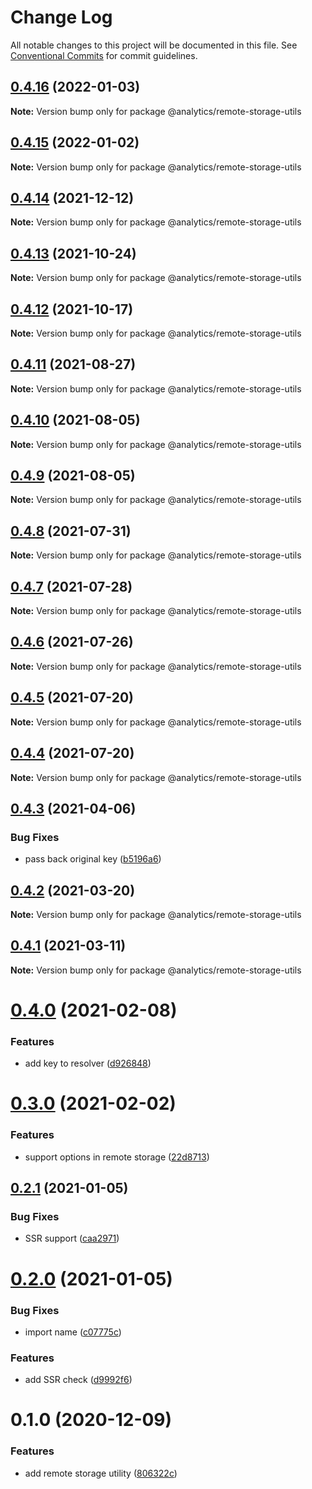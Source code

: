 # Change Log

All notable changes to this project will be documented in this file.
See [Conventional Commits](https://conventionalcommits.org) for commit guidelines.

## [0.4.16](https://github.com/DavidWells/analytics/compare/@analytics/remote-storage-utils@0.4.15...@analytics/remote-storage-utils@0.4.16) (2022-01-03)

**Note:** Version bump only for package @analytics/remote-storage-utils





## [0.4.15](https://github.com/DavidWells/analytics/compare/@analytics/remote-storage-utils@0.4.14...@analytics/remote-storage-utils@0.4.15) (2022-01-02)

**Note:** Version bump only for package @analytics/remote-storage-utils





## [0.4.14](https://github.com/DavidWells/analytics/compare/@analytics/remote-storage-utils@0.4.13...@analytics/remote-storage-utils@0.4.14) (2021-12-12)

**Note:** Version bump only for package @analytics/remote-storage-utils





## [0.4.13](https://github.com/DavidWells/analytics/compare/@analytics/remote-storage-utils@0.4.12...@analytics/remote-storage-utils@0.4.13) (2021-10-24)

**Note:** Version bump only for package @analytics/remote-storage-utils





## [0.4.12](https://github.com/DavidWells/analytics/compare/@analytics/remote-storage-utils@0.4.11...@analytics/remote-storage-utils@0.4.12) (2021-10-17)

**Note:** Version bump only for package @analytics/remote-storage-utils





## [0.4.11](https://github.com/DavidWells/analytics/compare/@analytics/remote-storage-utils@0.4.10...@analytics/remote-storage-utils@0.4.11) (2021-08-27)

**Note:** Version bump only for package @analytics/remote-storage-utils





## [0.4.10](https://github.com/DavidWells/analytics/compare/@analytics/remote-storage-utils@0.4.9...@analytics/remote-storage-utils@0.4.10) (2021-08-05)

**Note:** Version bump only for package @analytics/remote-storage-utils





## [0.4.9](https://github.com/DavidWells/analytics/compare/@analytics/remote-storage-utils@0.4.8...@analytics/remote-storage-utils@0.4.9) (2021-08-05)

**Note:** Version bump only for package @analytics/remote-storage-utils





## [0.4.8](https://github.com/DavidWells/analytics/compare/@analytics/remote-storage-utils@0.4.7...@analytics/remote-storage-utils@0.4.8) (2021-07-31)

**Note:** Version bump only for package @analytics/remote-storage-utils





## [0.4.7](https://github.com/DavidWells/analytics/compare/@analytics/remote-storage-utils@0.4.6...@analytics/remote-storage-utils@0.4.7) (2021-07-28)

**Note:** Version bump only for package @analytics/remote-storage-utils





## [0.4.6](https://github.com/DavidWells/analytics/compare/@analytics/remote-storage-utils@0.4.5...@analytics/remote-storage-utils@0.4.6) (2021-07-26)

**Note:** Version bump only for package @analytics/remote-storage-utils





## [0.4.5](https://github.com/DavidWells/analytics/compare/@analytics/remote-storage-utils@0.4.4...@analytics/remote-storage-utils@0.4.5) (2021-07-20)

**Note:** Version bump only for package @analytics/remote-storage-utils





## [0.4.4](https://github.com/DavidWells/analytics/compare/@analytics/remote-storage-utils@0.4.3...@analytics/remote-storage-utils@0.4.4) (2021-07-20)

**Note:** Version bump only for package @analytics/remote-storage-utils





## [0.4.3](https://github.com/DavidWells/analytics/compare/@analytics/remote-storage-utils@0.4.2...@analytics/remote-storage-utils@0.4.3) (2021-04-06)


### Bug Fixes

* pass back original key ([b5196a6](https://github.com/DavidWells/analytics/commit/b5196a6))





## [0.4.2](https://github.com/DavidWells/analytics/compare/@analytics/remote-storage-utils@0.4.1...@analytics/remote-storage-utils@0.4.2) (2021-03-20)

**Note:** Version bump only for package @analytics/remote-storage-utils





## [0.4.1](https://github.com/DavidWells/analytics/compare/@analytics/remote-storage-utils@0.4.0...@analytics/remote-storage-utils@0.4.1) (2021-03-11)

**Note:** Version bump only for package @analytics/remote-storage-utils





# [0.4.0](https://github.com/DavidWells/analytics/compare/@analytics/remote-storage-utils@0.3.0...@analytics/remote-storage-utils@0.4.0) (2021-02-08)


### Features

* add key to resolver ([d926848](https://github.com/DavidWells/analytics/commit/d926848))





# [0.3.0](https://github.com/DavidWells/analytics/compare/@analytics/remote-storage-utils@0.2.1...@analytics/remote-storage-utils@0.3.0) (2021-02-02)


### Features

* support options in remote storage ([22d8713](https://github.com/DavidWells/analytics/commit/22d8713))





## [0.2.1](https://github.com/DavidWells/analytics/compare/@analytics/remote-storage-utils@0.2.0...@analytics/remote-storage-utils@0.2.1) (2021-01-05)


### Bug Fixes

* SSR support ([caa2971](https://github.com/DavidWells/analytics/commit/caa2971))





# [0.2.0](https://github.com/DavidWells/analytics/compare/@analytics/remote-storage-utils@0.1.0...@analytics/remote-storage-utils@0.2.0) (2021-01-05)


### Bug Fixes

* import name ([c07775c](https://github.com/DavidWells/analytics/commit/c07775c))


### Features

* add SSR check ([d9992f6](https://github.com/DavidWells/analytics/commit/d9992f6))





# 0.1.0 (2020-12-09)


### Features

* add remote storage utility ([806322c](https://github.com/DavidWells/analytics/commit/806322c))
